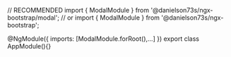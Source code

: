 // RECOMMENDED
import { ModalModule } from '@danielson73s/ngx-bootstrap/modal';
// or
import { ModalModule } from '@danielson73s/ngx-bootstrap';

@NgModule({
  imports: [ModalModule.forRoot(),...]
})
export class AppModule(){}
